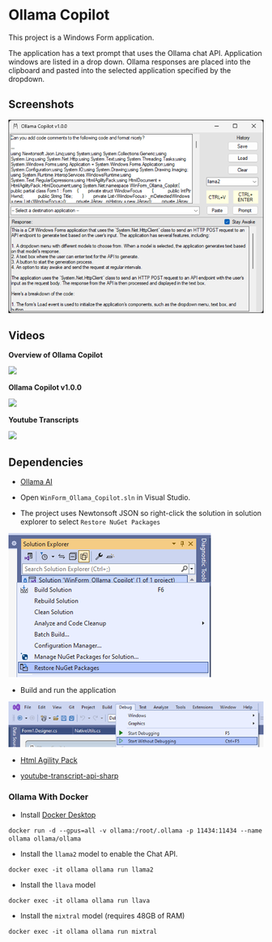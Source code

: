 # Ollama Copilot

This project is a Windows Form application.

The application has a text prompt that uses the Ollama chat API. Application windows are listed in a drop down. Ollama responses are placed into the clipboard and pasted into the selected application specified by the dropdown.

## Screenshots

![image_1](images/image_1.png)

## Videos

**Overview of Ollama Copilot**

<a target="_blank" href="https://www.youtube.com/watch?v=4mKgcgBTwCo"><img src="https://img.youtube.com/vi/4mKgcgBTwCo/0.jpg"/></a>

**Ollama Copilot v1.0.0**

<a target="_blank" href="https://www.youtube.com/watch?v=Jh6jCRSlclk"><img src="https://img.youtube.com/vi/Jh6jCRSlclk/0.jpg"/></a>

**Youtube Transcripts**

<a target="_blank" href="https://www.youtube.com/watch?v=lY-6ZdsuHS8"><img src="https://img.youtube.com/vi/lY-6ZdsuHS8/0.jpg"/></a>

## Dependencies

* [Ollama AI](https://ollama.ai)

* Open `WinForm_Ollama_Copilot.sln` in Visual Studio.

* The project uses Newtonsoft JSON so right-click the solution in solution explorer to select `Restore NuGet Packages`

![image_2](images/image_2.png)

* Build and run the application

![image_3](images/image_3.png)

* [Html Agility Pack](https://html-agility-pack.net/)

* [youtube-transcript-api-sharp](https://github.com/BobLd/youtube-transcript-api-sharp)

### Ollama With Docker

* Install [Docker Desktop](https://www.docker.com/products/docker-desktop/)

```shell
docker run -d --gpus=all -v ollama:/root/.ollama -p 11434:11434 --name ollama ollama/ollama
```

* Install the `llama2` model to enable the Chat API.

```shell
docker exec -it ollama ollama run llama2
```

* Install the `llava` model

```shell
docker exec -it ollama ollama run llava
```

* Install the `mixtral` model (requires 48GB of RAM)

```shell
docker exec -it ollama ollama run mixtral
```
